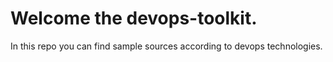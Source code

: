 # Welcome the devops-toolkit.
In this repo you can find sample sources according to devops technologies.